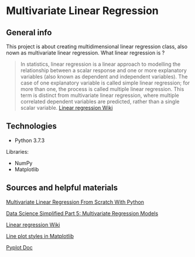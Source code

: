 # Multivariate Linear Regression
## General info
This project is about creating multidimensional linear regression class, also nown as multivariate linear regression. What linear regression is ?

>In statistics, linear regression is a linear approach to modelling the relationship between a scalar response and one or more explanatory variables (also known as dependent and independent variables). The case of one explanatory variable is called simple linear regression; for more than one, the process is called multiple linear regression. This term is distinct from multivariate linear regression, where multiple correlated dependent variables are predicted, rather than a single scalar variable.
[Linear regression Wiki](https://en.wikipedia.org/wiki/Linear_regression)



## Technologies
* Python 3.7.3

Libraries:
* NumPy
* Matplotlib

## Sources and helpful materials
[Multivariate Linear Regression From Scratch With Python](https://satishgunjal.com/multivariate_lr/)

[Data Science Simplified Part 5: Multivariate Regression Models](https://towardsdatascience.com/data-science-simplified-part-5-multivariate-regression-models-7684b0489015)

[Linear regression Wiki](https://en.wikipedia.org/wiki/Linear_regression)

[Line plot styles in Matplotlib](https://www.pythoninformer.com/python-libraries/matplotlib/line-plots/)

[Pyplot Doc](https://matplotlib.org/tutorials/introductory/pyplot.html)
